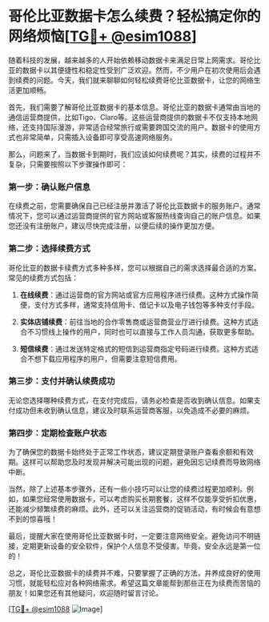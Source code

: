 # 哥伦比亚数据卡怎么续费？轻松搞定你的网络烦恼[[TG💪+ @esim1088](https://t.me/s/esim1088)]

随着科技的发展，越来越多的人开始依赖移动数据卡来满足日常上网需求。哥伦比亚的数据卡以其便捷性和稳定性受到广泛欢迎。然而，不少用户在初次使用后会遇到续费的问题。今天，我们就来聊聊如何轻松续费哥伦比亚数据卡，让您的网络生活更加顺畅。

首先，我们需要了解哥伦比亚数据卡的基本信息。哥伦比亚的数据卡通常由当地的通信运营商提供，比如Tigo、Claro等。这些运营商提供的数据卡不仅支持本地网络，还支持国际漫游，非常适合经常旅行或需要跨国交流的用户。数据卡的使用方式也非常简单，只需插入设备即可享受高速网络服务。

那么，问题来了，当数据卡到期时，我们应该如何续费呢？其实，续费的过程并不复杂，只需要按照以下步骤操作即可：

### 第一步：确认账户信息

在续费之前，您需要确保自己已经注册并激活了哥伦比亚数据卡的服务账户。通常情况下，您可以通过运营商提供的官方网站或客服热线查询自己的账户信息。如果您还没有注册账户，建议尽快完成注册，以便后续的操作更加方便。

### 第二步：选择续费方式

哥伦比亚的数据卡续费方式多种多样，您可以根据自己的需求选择最合适的方案。常见的续费方式包括：

1. **在线续费**：通过运营商的官方网站或官方应用程序进行续费。这种方式操作简便，支付方式多样，通常支持信用卡、借记卡以及电子钱包等多种支付手段。
   
2. **实体店铺续费**：前往当地的合作零售商或运营商营业厅进行续费。这种方式适合不习惯线上操作的用户，同时也可以直接与工作人员沟通，获取更多帮助。

3. **短信续费**：通过发送特定格式的短信到运营商指定号码进行续费。这种方式适合不想下载应用程序的用户，但需要注意短信费用。

### 第三步：支付并确认续费成功

无论您选择哪种续费方式，在支付完成后，请务必检查是否收到确认信息。如果支付成功但未收到确认信息，建议及时联系运营商客服，以免造成不必要的麻烦。

### 第四步：定期检查账户状态

为了确保您的数据卡始终处于正常工作状态，建议定期登录账户查看余额和有效期。这样可以帮助您及时发现并解决可能出现的问题，避免因忘记续费而导致网络中断。

当然，除了上述基本步骤外，还有一些小技巧可以让您的续费过程更加顺利。例如，如果您经常使用数据卡，可以考虑购买长期套餐，这样不仅能享受折扣优惠，还能减少频繁续费的麻烦。此外，还可以关注运营商的促销活动，有时候会有意想不到的惊喜哦！

最后，提醒大家在使用哥伦比亚数据卡时，一定要注意网络安全。避免访问不明链接，定期更新设备的安全软件，保护个人信息不受侵害。毕竟，安全永远是第一位的！

总之，哥伦比亚数据卡的续费并不难，只要掌握了正确的方法，并养成良好的使用习惯，就能轻松应对各种网络需求。希望这篇文章能帮到那些正在为续费而苦恼的朋友！如果您还有其他疑问，欢迎随时留言讨论。

[[TG💪+ @esim1088](https://t.me/s/esim1088) ![Image](https://i.postimg.cc/4NQfJmqS/Snipaste-2025-05-13-00-14-12.png)]
